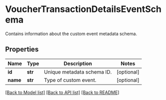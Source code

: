 # VoucherTransactionDetailsEventSchema

Contains information about the custom event metadata schema.

## Properties

Name | Type | Description | Notes
------------ | ------------- | ------------- | -------------
**id** | **str** | Unique metadata schema ID. | [optional] 
**name** | **str** | Type of custom event. | [optional] 

[[Back to Model list]](../README.md#documentation-for-models) [[Back to API list]](../README.md#documentation-for-api-endpoints) [[Back to README]](../README.md)



